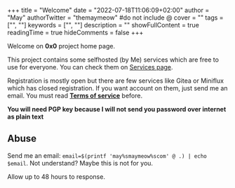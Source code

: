 +++
title = "Welcome"
date = "2022-07-18T11:06:09+02:00"
author = "May"
authorTwitter = "themaymeow" #do not include @
cover = ""
tags = ["", ""]
keywords = ["", ""]
description = ""
showFullContent = true
readingTime = true
hideComments = false
+++

Welcome on **0x0** project home page.

This project contains some selfhosted (by Me) services which are free to use for everyone. You can check them on [Services page](/services).

Registration is mostly open but there are few services like Gitea or Miniflux which has closed registration. If you want account on them, just send me an email. You must read **[Terms of service](/tos)** before.

**You will need PGP key because I will not send you password over internet as plain text**

## Abuse

Send me an email: `email=$(printf 'may%smaymeow%scom' @ .) | echo $email`. Not understand? Maybe this is not for you.

Allow up to 48 hours to response.